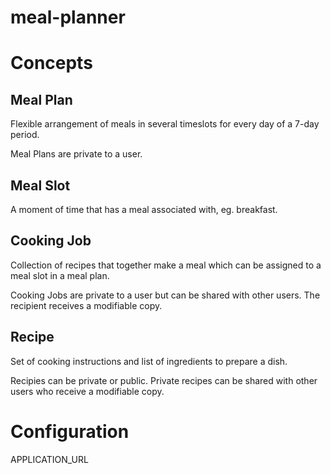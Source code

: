 # meal-planner

# Concepts

## Meal Plan
Flexible arrangement of meals in several timeslots for every day of a 7-day period.

Meal Plans are private to a user.

## Meal Slot
A moment of time that has a meal associated with, eg. breakfast. 

## Cooking Job
Collection of recipes that together make a meal which can be assigned to a meal slot in a meal plan.

Cooking Jobs are private to a user but can be shared with other users. The recipient receives a modifiable copy.

## Recipe
Set of cooking instructions and list of ingredients to prepare a dish.

Recipies can be private or public. Private recipes can be shared with other users who receive a modifiable copy.

# Configuration

APPLICATION_URL
